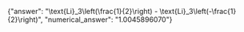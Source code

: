 {"answer": "\\text{Li}_3\\left(\\frac{1}{2}\\right) - \\text{Li}_3\\left(-\\frac{1}{2}\\right)", "numerical_answer": "1.0045896070"}